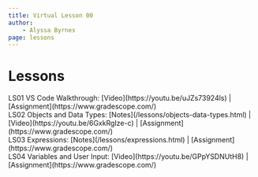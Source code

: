```yaml
---
title: Virtual Lesson 00
author:
    - Alyssa Byrnes
page: lessons
---
```


# Lessons
<div class="box link-page m-2 p-4">

<div class="plan Class"><span class="kind">LS01 </span>
<span class="title">VS Code Walkthrough:</span>
[Video](https://youtu.be/uJZs73924ls) | [Assignment](https://www.gradescope.com/)
</div>

<div class="plan Class"><span class="kind">LS02 </span>
<span class="title">Objects and Data Types:</span>
[Notes](/lessons/objects-data-types.html) | [Video](https://youtu.be/6GxkRgIze-c) | [Assignment](https://www.gradescope.com/)
</div>

<div class="plan Class"><span class="kind">LS03 </span>
<span class="title">Expressions:</span>
[Notes](/lessons/expressions.html) | [Assignment](https://www.gradescope.com/)
</div>

<div class="plan Class"><span class="kind">LS04 </span>
<span class="title">Variables and User Input:</span>
[Video](https://youtu.be/GPpYSDNUtH8) | [Assignment](https://www.gradescope.com/)
</div>

</div>

